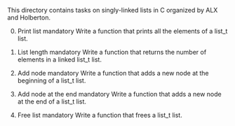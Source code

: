 This directory contains tasks on singly-linked lists in C organized by ALX and Holberton.

0. Print list
mandatory
Write a function that prints all the elements of a list_t list.

1. List length
mandatory
Write a function that returns the number of elements in a linked list_t list.

2. Add node
mandatory
Write a function that adds a new node at the beginning of a list_t list.

3. Add node at the end
mandatory
Write a function that adds a new node at the end of a list_t list.

4. Free list
mandatory
Write a function that frees a list_t list.

